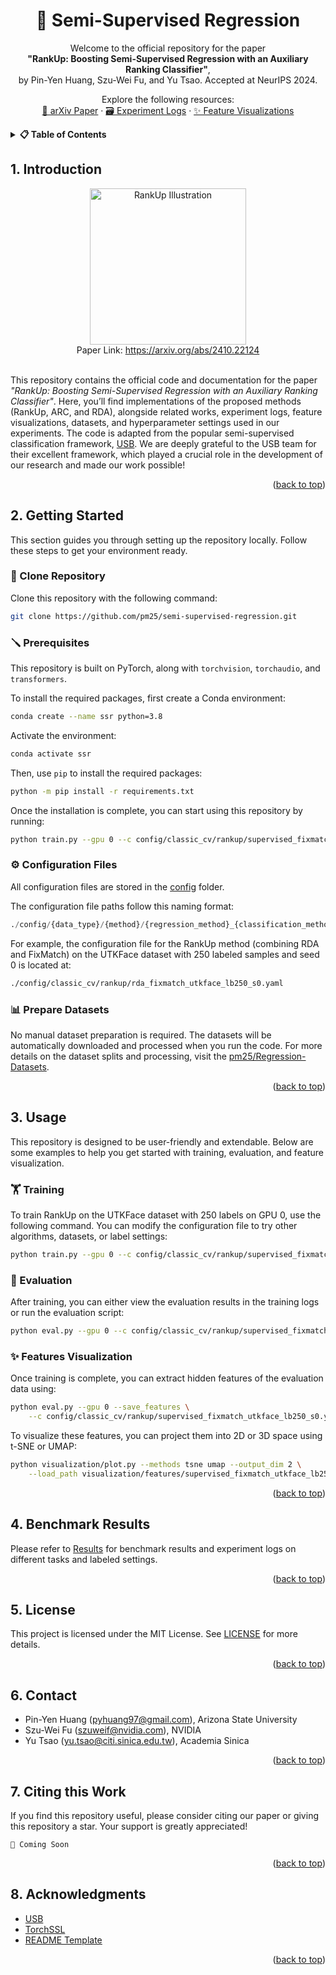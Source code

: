<!-- Improved compatibility of back to top link: See: https://github.com/othneildrew/Best-README-Template/pull/73 -->

<a id="readme-top"></a>

<!--
*** Thanks for checking out the Best-README-Template. If you have a suggestion
*** that would make this better, please fork the repo and create a pull request
*** or simply open an issue with the tag "enhancement".
*** Don't forget to give the project a star!
*** Thanks again! Now go create something AMAZING! :D
-->

<!-- PROJECT SHIELDS -->
<!--
*** I'm using markdown "reference style" links for readability.
*** Reference links are enclosed in brackets [ ] instead of parentheses ( ).
*** See the bottom of this document for the declaration of the reference variables
*** for contributors-url, forks-url, etc. This is an optional, concise syntax you may use.
*** https://www.markdownguide.org/basic-syntax/#reference-style-links
-->

<!-- [![Contributors][contributors-shield]][contributors-url]
[![Forks][forks-shield]][forks-url]
[![Stargazers][stars-shield]][stars-url]
[![Issues][issues-shield]][issues-url]
[![MIT License][license-shield]][license-url]
[![LinkedIn][linkedin-shield]][linkedin-url] -->

<!-- <br /> -->
<!-- PROJECT LOGO -->
  <!-- <a href="https://github.com/github_username/repo_name">
    <img src="images/logo.png" alt="Logo" width="80" height="80">
  </a> -->

<h1 align="center">🎋 Semi-Supervised Regression</h1>

<p align="center">
  Welcome to the official repository for the paper <br />
  <strong>"RankUp: Boosting Semi-Supervised Regression with an Auxiliary Ranking Classifier"</strong>,<br />
  by Pin-Yen Huang, Szu-Wei Fu, and Yu Tsao. Accepted at NeurIPS 2024.
</p>

<p align="center">
  Explore the following resources:
  <br />
  <a href="https://arxiv.org/abs/2410.22124">📄 arXiv Paper</a>
  ·
  <a href="./results/README.md">🗃️ Experiment Logs</a>
  ·
  <a href="./visualization/README.md">✨ Feature Visualizations</a>
</p>

<!-- TABLE OF CONTENTS -->
<details>
  <summary><strong>📋 Table of Contents</strong></summary>
  <ol>
    <li><a href="#1-introduction">Introduction</a></li>
    <li><a href="#2-getting-started">Getting Started</a></li>
    <li><a href="#3-usage">Usage</a></li>
    <li><a href="#4-benchmark-results">Benchmark Results</a></li>
    <li><a href="#5-license">License</a></li>
    <li><a href="#6-contact">Contact</a></li>
    <li><a href="#7-citing-this-work">Citing This Work</a></li>
    <li><a href="#8-acknowledgments">Acknowledgments</a></li>
  </ol>
</details>

<!-- ABOUT THE PROJECT -->

## 1. Introduction

<div align="center">
  <img src="https://pm25.github.io/Research-Figures/rankup/figures/rankup-illustration.png" alt="RankUp Illustration" height="250">
  <br/>
  Paper Link: <a href="https://arxiv.org/abs/2410.22124">https://arxiv.org/abs/2410.22124</a>
</div>
<br/>

This repository contains the official code and documentation for the paper _"RankUp: Boosting Semi-Supervised Regression with an Auxiliary Ranking Classifier"_. Here, you’ll find implementations of the proposed methods (RankUp, ARC, and RDA), alongside related works, experiment logs, feature visualizations, datasets, and hyperparameter settings used in our experiments. The code is adapted from the popular semi-supervised classification framework, [USB](https://github.com/microsoft/semi-supervised-learning). We are deeply grateful to the USB team for their excellent framework, which played a crucial role in the development of our research and made our work possible!

<p align="right">(<a href="#readme-top">back to top</a>)</p>

<!-- GETTING STARTED -->

## 2. Getting Started

This section guides you through setting up the repository locally. Follow these steps to get your environment ready.

### 💽 Clone Repository

Clone this repository with the following command:

```bash
git clone https://github.com/pm25/semi-supervised-regression.git
```

### 🪛 Prerequisites

This repository is built on PyTorch, along with `torchvision`, `torchaudio`, and `transformers`.

To install the required packages, first create a Conda environment:

```bash
conda create --name ssr python=3.8
```

Activate the environment:

```bash
conda activate ssr
```

Then, use `pip` to install the required packages:

```bash
python -m pip install -r requirements.txt
```

Once the installation is complete, you can start using this repository by running:

```bash
python train.py --gpu 0 --c config/classic_cv/rankup/supervised_fixmatch_utkface_lb250_s0.yaml
```

### ⚙️ Configuration Files

All configuration files are stored in the [config](./config) folder.

The configuration file paths follow this naming format:

```python
./config/{data_type}/{method}/{regression_method}_{classification_method}_{dataset}_lb{num_labeled}_s{seed}.yaml
```

For example, the configuration file for the RankUp method (combining RDA and FixMatch) on the UTKFace dataset with 250 labeled samples and seed 0 is located at:

```bash
./config/classic_cv/rankup/rda_fixmatch_utkface_lb250_s0.yaml
```

### 📊 Prepare Datasets

No manual dataset preparation is required. The datasets will be automatically downloaded and processed when you run the code. For more details on the dataset splits and processing, visit the [pm25/Regression-Datasets](https://github.com/pm25/regression-datasets).

<p align="right">(<a href="#readme-top">back to top</a>)</p>

<!-- USAGE EXAMPLES -->

## 3. Usage

This repository is designed to be user-friendly and extendable. Below are some examples to help you get started with training, evaluation, and feature visualization.

### 🏋️ Training

To train RankUp on the UTKFace dataset with 250 labels on GPU 0, use the following command. You can modify the configuration file to try other algorithms, datasets, or label settings:

```bash
python train.py --gpu 0 --c config/classic_cv/rankup/supervised_fixmatch_utkface_lb250_s0.yaml
```

### 🎯 Evaluation

After training, you can either view the evaluation results in the training logs or run the evaluation script:

```bash
python eval.py --gpu 0 --c config/classic_cv/rankup/supervised_fixmatch_utkface_lb250_s0.yaml
```

### ✨ Features Visualization

Once training is complete, you can extract hidden features of the evaluation data using:

```bash
python eval.py --gpu 0 --save_features \
    --c config/classic_cv/rankup/supervised_fixmatch_utkface_lb250_s0.yaml
```

To visualize these features, you can project them into 2D or 3D space using t-SNE or UMAP:

```bash
python visualization/plot.py --methods tsne umap --output_dim 2 \
    --load_path visualization/features/supervised_fixmatch_utkface_lb250_s0.npy
```

<p align="right">(<a href="#top">back to top</a>)</p>

<!-- BENCHMARK RESULTS -->

## 4. Benchmark Results

Please refer to [Results](./results) for benchmark results and experiment logs on different tasks and labeled settings.

<p align="right">(<a href="#readme-top">back to top</a>)</p>

<!-- LICENSE -->

## 5. License

This project is licensed under the MIT License. See [LICENSE](LICENSE) for more details.

<p align="right">(<a href="#readme-top">back to top</a>)</p>

<!-- CONTACT -->

## 6. Contact

-   Pin-Yen Huang (pyhuang97@gmail.com), Arizona State University
-   Szu-Wei Fu (szuweif@nvidia.com), NVIDIA
-   Yu Tsao (yu.tsao@citi.sinica.edu.tw), Academia Sinica

<p align="right">(<a href="#readme-top">back to top</a>)</p>

<!-- Citing -->

## 7. Citing this Work

If you find this repository useful, please consider citing our paper or giving this repository a star. Your support is greatly appreciated!

```
🚧 Coming Soon
```

<p align="right">(<a href="#readme-top">back to top</a>)</p>

<!-- ACKNOWLEDGMENTS -->

## 8. Acknowledgments

-   [USB](https://github.com/microsoft/semi-supervised-learning)
-   [TorchSSL](https://github.com/TorchSSL/TorchSSL)
-   [README Template](https://github.com/othneildrew/Best-README-Template)

<p align="right">(<a href="#readme-top">back to top</a>)</p>

<!-- MARKDOWN LINKS & IMAGES -->
<!-- https://www.markdownguide.org/basic-syntax/#reference-style-links -->

[linkedin-url]: https://linkedin.com/in/py-huang
